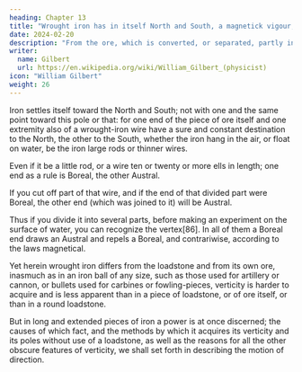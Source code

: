 ```yaml
---
heading: Chapter 13
title: "Wrought iron has in itself North and South, a magnetick vigour, verticity, and determinate vertices, or poles."
date: 2024-02-20
description: "From the ore, which is converted, or separated, partly into metal, partly into slag, by the intense heat of fires, iron is smelted in the first furnaces in a space of 8-12 hours"
writer:
  name: Gilbert
  url: https://en.wikipedia.org/wiki/William_Gilbert_(physicist)
icon: "William Gilbert"
weight: 26
---
```



Iron settles itself toward the North and South; not with one and the same point toward this pole or that: for one end of the piece of ore itself and one extremity also of a wrought-iron wire have a sure and constant destination to the North, the other to the South, whether the iron hang in the air, or float on water, be the iron large rods or thinner wires. 

Even if it be a little rod, or a wire ten or twenty or more ells in length; one end as a rule is Boreal, the other Austral. 

If you cut off part of that wire, and if the end of that divided part were Boreal, the other end (which was joined to it) will be Austral. 

Thus if you divide it into several parts, before making an experiment on the surface of water, you can recognize the vertex[86]. In all of them a Boreal end draws an Austral and repels a Boreal, and contrariwise, according to the laws magnetical. 

Yet herein wrought iron differs from the loadstone and from its own ore, inasmuch as in an iron ball of any size, such as those used for artillery or cannon, or bullets used for carbines or fowling-pieces, verticity is harder to acquire and is less apparent than in a piece of loadstone, or of ore itself, or than in a round loadstone. 

But in long and extended pieces of iron a power is at once discerned; the causes of which fact, and the methods by which it acquires its verticity and its poles without use of a loadstone, as well as the reasons for all the other obscure features of verticity, we shall set forth in describing the motion of direction.
